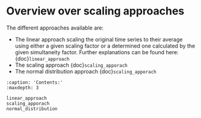 # Overview over scaling approaches

The different approaches available are:

* The linear approach scaling the original time series to their average using either a given scaling factor or a determined one calculated by the given 
  simultaneity factor. Further explanations can be found here: {doc}`linear_approach`
* The scaling approach {doc}`scaling_apporach`
* The normal distribution approach {doc}`scaling_apporach`


```{toctree}
:caption: 'Contents:'
:maxdepth: 3 

linear_approach
scaling_apporach
normal_distribution
```
